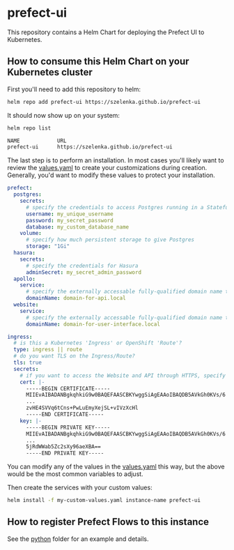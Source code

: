# prefect-ui

This repository contains a Helm Chart for deploying the Prefect UI to Kubernetes.

## How to consume this Helm Chart on your Kubernetes cluster

First you'll need to add this repository to helm:
```bash
helm repo add prefect-ui https://szelenka.github.io/prefect-ui
```

It should now show up on your system:
```bash
helm repo list

NAME            URL                                        
prefect-ui      https://szelenka.github.io/prefect-ui
```

The last step is to perform an installation. In most cases you'll likely want to review the
[values.yaml](./prefect-ui/values.yaml) to create your customizations during creation. Generally, 
you'd want to modify these values to protect your installation.

```yaml
prefect:
  postgres:
    secrets:
      # specify the credentials to access Postgres running in a StatefulSet
      username: my_unique_username
      password: my_secret_password
      database: my_custom_database_name
    volume:
      # specify how much persistent storage to give Postgres
      storage: "1Gi"
  hasura:
    secrets:
      # specify the credentials for Hasura
      adminSecret: my_secret_admin_password
  apollo:
    service:
      # specify the externally accessable fully-qualified domain name to access the GraphQL API
      domainName: domain-for-api.local
  website:
    service:
      # specify the externally accessable fully-qualified domain name to access the Vue UI
      domainName: domain-for-user-interface.local

ingress:
  # is this a Kubernetes 'Ingress' or OpenShift 'Route'?
  type: ingress || route
  # do you want TLS on the Ingress/Route?
  tls: true
  secrets:
    # if you want to access the Website and API through HTTPS, specify the certs
    cert: |-
      -----BEGIN CERTIFICATE-----
      MIIEvAIBADANBgkqhkiG9w0BAQEFAASCBKYwggSiAgEAAoIBAQDB5AVkGh0KVs/6
      ...
      zvHE4SVVq6tCns+PwLuEmyXejSL+vIVzXcHl
      -----END CERTIFICATE-----
    key: |-
      -----BEGIN PRIVATE KEY-----
      MIIEvAIBADANBgkqhkiG9w0BAQEFAASCBKYwggSiAgEAAoIBAQDB5AVkGh0KVs/6
      ...
      5jRdWWab5Zc2sXy96aeXBA==
      -----END PRIVATE KEY-----
```

You can modify any of the values in the [values.yaml](./prefect-ui/values.yaml) this way, but the above would be the most 
common variables to adjust.

Then create the services with your custom values:
```bash
helm install -f my-custom-values.yaml instance-name prefect-ui 
```

## How to register Prefect Flows to this instance

See the [python](./python) folder for an example and details.